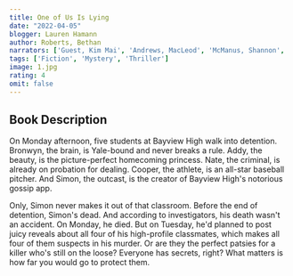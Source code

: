 ```yaml
---
title: One of Us Is Lying
date: "2022-04-05"
blogger: Lauren Hamann
author: Roberts, Bethan
narrators: ['Guest, Kim Mai', 'Andrews, MacLeod', 'McManus, Shannon', 'Daymond, Robbie']
tags: ['Fiction', 'Mystery', 'Thriller']
image: 1.jpg
rating: 4
omit: false
---
```



## Book Description

On Monday afternoon, five students at Bayview High walk into detention.
Bronwyn, the brain, is Yale-bound and never breaks a rule.
Addy, the beauty, is the picture-perfect homecoming princess.
Nate, the criminal, is already on probation for dealing.
Cooper, the athlete, is an all-star baseball pitcher.
And Simon, the outcast, is the creator of Bayview High's notorious gossip app.

Only, Simon never makes it out of that classroom. Before the end of detention, Simon's dead. And according to investigators, his death wasn't an accident. On Monday, he died. But on Tuesday, he'd planned to post juicy reveals about all four of his high-profile classmates, which makes all four of them suspects in his murder. Or are they the perfect patsies for a killer who's still on the loose?
Everyone has secrets, right? What matters is how far you would go to protect them.